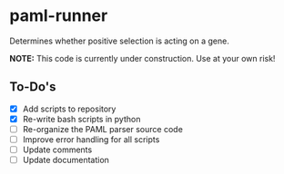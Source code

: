 # paml-runner
Determines whether positive selection is acting on a gene.

**NOTE:** This code is currently under construction. Use at your own risk!

## To-Do's

- [x] Add scripts to repository
- [x] Re-write bash scripts in python
- [ ] Re-organize the PAML parser source code
- [ ] Improve error handling for all scripts
- [ ] Update comments
- [ ] Update documentation